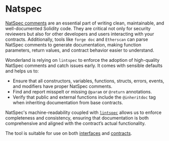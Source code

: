 # Natspec

[NatSpec comments](https://docs.soliditylang.org/en/latest/natspec-format.html) are an essential part of writing clean, maintainable, and well-documented Solidity code. They are critical not only for security reviewers but also for other developers and users interacting with your contracts. Additionally, tools like `forge doc` and `Etherscan` can parse NatSpec comments to generate documentation, making function parameters, return values, and contract behavior easier to understand. 

Wonderland is relying on `lintspec` to enforce the adoption of high-quality NatSpec comments and catch issues early. It comes with sensible defaults and helps us to:

- Ensure that all constructors, variables, functions, structs, errors, events, and modifiers have proper NatSpec comments.
- Find and report misspelt or missing `@param` or `@return` annotations.
- Verify that public and external functions include the `@inheritdoc` tag when inheriting documentation from base contracts.

NatSpec's machine-readability coupled with [`lintspec`](https://github.com/beeb/lintspec) allows us to enforce completeness and consistency, ensuring that documentation is both comprehensive and aligned with the contract’s actual functionality.

The tool is suitable for use on both [interfaces](https://github.com/defi-wonderland/solidity-foundry-boilerplate/blob/main/src/interfaces/IGreeter.sol
) and [contracts](https://github.com/defi-wonderland/solidity-foundry-boilerplate/blob/main/src/contracts/Greeter.sol
).
